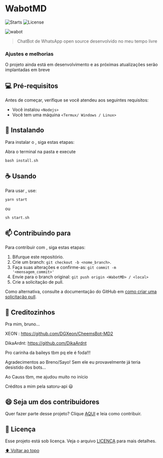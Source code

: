 # WabotMD

![Starts](https://img.shields.io/github/stars/bruno918/WabotMD)
![License](https://img.shields.io/github/license/bruno918/WabotMD)

<img src="https://www.messengerpeople.com/wp-content/uploads/2018/08/whatsapp-chatbot.png" alt="wabot">

> ChatBot de WhatsApp open source desenvolvido no meu tempo livre

### Ajustes e melhorias

O projeto ainda está em desenvolvimento e as próximas atualizações serão implantadas em breve

## 💻 Pré-requisitos

Antes de começar, verifique se você atendeu aos seguintes requisitos:
<!---Estes são apenas requisitos de exemplo. Adicionar, duplicar ou remover conforme necessário--->
* Você instalou `<Nodejs>`
* Você tem uma máquina `<Termux/ Windows / Linux>`

## 🚀 Instalando <WabotMD>

Para instalar o <WabotMD>, siga estas etapas:

Abra o terminal na pasta e execute
```
bash install.sh
```

## ☕ Usando <WabotMD>

Para usar <WabotMD>, use:

```
yarn start
```
ou 
```
sh start.sh
```


## 📫 Contribuindo para <WabotMD>

Para contribuir com <WabotMD>, siga estas etapas:

1. Bifurque este repositório.
2. Crie um branch: `git checkout -b <nome_branch>`.
3. Faça suas alterações e confirme-as: `git commit -m '<mensagem_commit>'`
4. Envie para o branch original: `git push origin <WabotMD> / <local>`
5. Crie a solicitação de pull.

Como alternativa, consulte a documentação do GitHub em [como criar uma solicitação pull](https://help.github.com/en/github/collaborating-with-issues-and-pull-requests/creating-a-pull-request).

## 🤝 Creditozinhos
 
 Pra mim, bruno...
 
 XEON : https://github.com/DGXeon/CheemsBot-MD2
 
 DikaArdnt: https://github.com/DikaArdnt
 
 Pro carinha da baileys tbm pq ele é foda!!!
 
 Agradecimentos ao Breno/Sayo! Sem ele eu provavelmente já teria desistido dos bots...

 Ao Causs tbm, me ajudou muito no início 

 Créditos a mim pela satoru-api 😃

## 😄 Seja um dos contribuidores<br>

Quer fazer parte desse projeto? Clique [AQUI](CONTRIBUTING.md) e leia como contribuir.

## 📝 Licença

Esse projeto está sob licença. Veja o arquivo [LICENÇA](LICENSE.md) para mais detalhes.

[⬆ Voltar ao topo](#WabotMD)<br>
